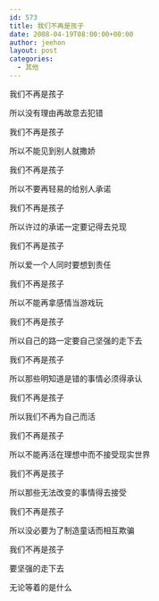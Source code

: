 ```yaml
---
id: 573
title: 我们不再是孩子
date: 2008-04-19T08:00:00+00:00
author: jeehon
layout: post
categories:
  - 其他
---
```

我们不再是孩子
  
所以没有理由再故意去犯错
  
我们不再是孩子
  
所以不能见到别人就撒娇
  
我们不再是孩子
  
所以不要再轻易的给别人承诺
  
我们不再是孩子
  
所以许过的承诺一定要记得去兑现
  
我们不再是孩子
  
所以爱一个人同时要想到责任
  
我们不再是孩子
  
所以不能再拿感情当游戏玩
  
我们不再是孩子
  
所以自己的路一定要自己坚强的走下去
  
我们不再是孩子
  
所以那些明知道是错的事情必须得承认
  
我们不再是孩子
  
所以我们不再为自己而活
  
我们不再是孩子
  
所以不能再活在理想中而不接受现实世界
  
我们不再是孩子
  
所以那些无法改变的事情得去接受
  
我们不再是孩子
  
所以没必要为了制造童话而相互欺骗
  
我们不再是孩子
  
要坚强的走下去
  
无论等着的是什么